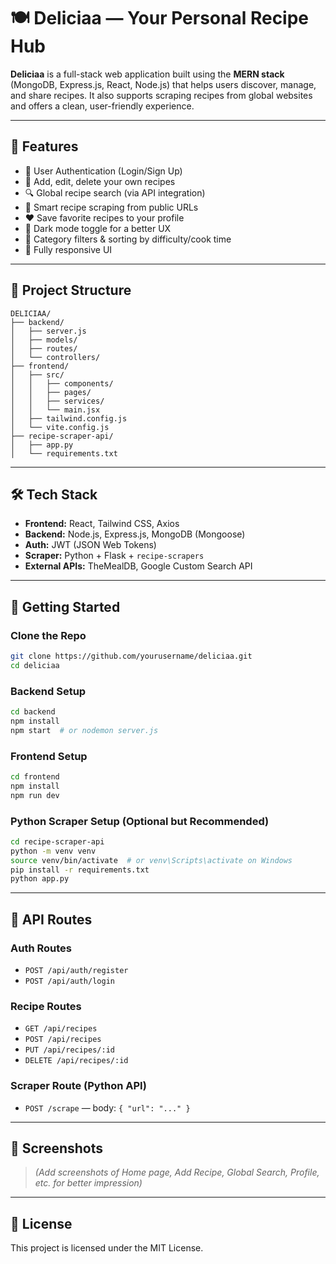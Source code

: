 
# 🍽️ Deliciaa — Your Personal Recipe Hub

**Deliciaa** is a full-stack web application built using the **MERN stack** (MongoDB, Express.js, React, Node.js) that helps users discover, manage, and share recipes. It also supports scraping recipes from global websites and offers a clean, user-friendly experience.

---

## 🌟 Features

- 🔐 User Authentication (Login/Sign Up)
- 📝 Add, edit, delete your own recipes
- 🔍 Global recipe search (via API integration)
- 🧠 Smart recipe scraping from public URLs
- ❤️ Save favorite recipes to your profile
- 🎨 Dark mode toggle for a better UX
- 📂 Category filters & sorting by difficulty/cook time
- 📱 Fully responsive UI

---

## 📁 Project Structure

```
DELICIAA/
├── backend/
│   ├── server.js
│   ├── models/
│   ├── routes/
│   └── controllers/
├── frontend/
│   ├── src/
│   │   ├── components/
│   │   ├── pages/
│   │   ├── services/
│   │   └── main.jsx
│   ├── tailwind.config.js
│   └── vite.config.js
├── recipe-scraper-api/
│   ├── app.py
│   └── requirements.txt
```

---

## 🛠️ Tech Stack

- **Frontend:** React, Tailwind CSS, Axios
- **Backend:** Node.js, Express.js, MongoDB (Mongoose)
- **Auth:** JWT (JSON Web Tokens)
- **Scraper:** Python + Flask + `recipe-scrapers`
- **External APIs:** TheMealDB, Google Custom Search API

---

## 🚀 Getting Started

### Clone the Repo

```bash
git clone https://github.com/yourusername/deliciaa.git
cd deliciaa
```

### Backend Setup

```bash
cd backend
npm install
npm start  # or nodemon server.js
```

### Frontend Setup

```bash
cd frontend
npm install
npm run dev
```

### Python Scraper Setup (Optional but Recommended)

```bash
cd recipe-scraper-api
python -m venv venv
source venv/bin/activate  # or venv\Scripts\activate on Windows
pip install -r requirements.txt
python app.py
```

---

## 📡 API Routes

### Auth Routes

- `POST /api/auth/register`
- `POST /api/auth/login`

### Recipe Routes

- `GET /api/recipes`
- `POST /api/recipes`
- `PUT /api/recipes/:id`
- `DELETE /api/recipes/:id`

### Scraper Route (Python API)

- `POST /scrape` — body: `{ "url": "..." }`

---

## 📸 Screenshots

> *(Add screenshots of Home page, Add Recipe, Global Search, Profile, etc. for better impression)*

---

## 📃 License

This project is licensed under the MIT License.
